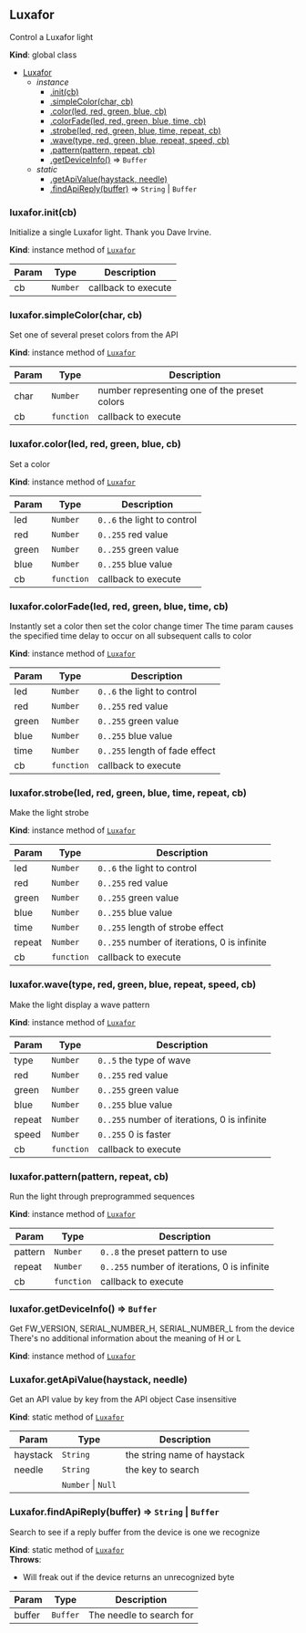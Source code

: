 <a name="Luxafor"></a>

## Luxafor
Control a Luxafor light

**Kind**: global class  

* [Luxafor](#Luxafor)
    * _instance_
        * [.init(cb)](#Luxafor+init)
        * [.simpleColor(char, cb)](#Luxafor+simpleColor)
        * [.color(led, red, green, blue, cb)](#Luxafor+color)
        * [.colorFade(led, red, green, blue, time, cb)](#Luxafor+colorFade)
        * [.strobe(led, red, green, blue, time, repeat, cb)](#Luxafor+strobe)
        * [.wave(type, red, green, blue, repeat, speed, cb)](#Luxafor+wave)
        * [.pattern(pattern, repeat, cb)](#Luxafor+pattern)
        * [.getDeviceInfo()](#Luxafor+getDeviceInfo) ⇒ <code>Buffer</code>
    * _static_
        * [.getApiValue(haystack, needle)](#Luxafor.getApiValue)
        * [.findApiReply(buffer)](#Luxafor.findApiReply) ⇒ <code>String</code> \| <code>Buffer</code>

<a name="Luxafor+init"></a>

### luxafor.init(cb)
Initialize a single Luxafor light.  Thank you Dave Irvine.

**Kind**: instance method of [<code>Luxafor</code>](#Luxafor)  

| Param | Type | Description |
| --- | --- | --- |
| cb | <code>Number</code> | callback to execute |

<a name="Luxafor+simpleColor"></a>

### luxafor.simpleColor(char, cb)
Set one of several preset colors from the API

**Kind**: instance method of [<code>Luxafor</code>](#Luxafor)  

| Param | Type | Description |
| --- | --- | --- |
| char | <code>Number</code> | number representing one of the preset colors |
| cb | <code>function</code> | callback to execute |

<a name="Luxafor+color"></a>

### luxafor.color(led, red, green, blue, cb)
Set a color

**Kind**: instance method of [<code>Luxafor</code>](#Luxafor)  

| Param | Type | Description |
| --- | --- | --- |
| led | <code>Number</code> | `0..6` the light to control |
| red | <code>Number</code> | `0..255` red value |
| green | <code>Number</code> | `0..255` green value |
| blue | <code>Number</code> | `0..255` blue value |
| cb | <code>function</code> | callback to execute |

<a name="Luxafor+colorFade"></a>

### luxafor.colorFade(led, red, green, blue, time, cb)
Instantly set a color then set the color change timer
The time param causes the specified time delay to occur on all subsequent calls to color

**Kind**: instance method of [<code>Luxafor</code>](#Luxafor)  

| Param | Type | Description |
| --- | --- | --- |
| led | <code>Number</code> | `0..6` the light to control |
| red | <code>Number</code> | `0..255` red value |
| green | <code>Number</code> | `0..255` green value |
| blue | <code>Number</code> | `0..255` blue value |
| time | <code>Number</code> | `0..255` length of fade effect |
| cb | <code>function</code> | callback to execute |

<a name="Luxafor+strobe"></a>

### luxafor.strobe(led, red, green, blue, time, repeat, cb)
Make the light strobe

**Kind**: instance method of [<code>Luxafor</code>](#Luxafor)  

| Param | Type | Description |
| --- | --- | --- |
| led | <code>Number</code> | `0..6` the light to control |
| red | <code>Number</code> | `0..255` red value |
| green | <code>Number</code> | `0..255` green value |
| blue | <code>Number</code> | `0..255` blue value |
| time | <code>Number</code> | `0..255` length of strobe effect |
| repeat | <code>Number</code> | `0..255` number of iterations, 0 is infinite |
| cb | <code>function</code> | callback to execute |

<a name="Luxafor+wave"></a>

### luxafor.wave(type, red, green, blue, repeat, speed, cb)
Make the light display a wave pattern

**Kind**: instance method of [<code>Luxafor</code>](#Luxafor)  

| Param | Type | Description |
| --- | --- | --- |
| type | <code>Number</code> | `0..5` the type of wave |
| red | <code>Number</code> | `0..255` red value |
| green | <code>Number</code> | `0..255` green value |
| blue | <code>Number</code> | `0..255` blue value |
| repeat | <code>Number</code> | `0..255` number of iterations, 0 is infinite |
| speed | <code>Number</code> | `0..255` 0 is faster |
| cb | <code>function</code> | callback to execute |

<a name="Luxafor+pattern"></a>

### luxafor.pattern(pattern, repeat, cb)
Run the light through preprogrammed sequences

**Kind**: instance method of [<code>Luxafor</code>](#Luxafor)  

| Param | Type | Description |
| --- | --- | --- |
| pattern | <code>Number</code> | `0..8` the preset pattern to use |
| repeat | <code>Number</code> | `0..255` number of iterations, 0 is infinite |
| cb | <code>function</code> | callback to execute |

<a name="Luxafor+getDeviceInfo"></a>

### luxafor.getDeviceInfo() ⇒ <code>Buffer</code>
Get FW_VERSION, SERIAL_NUMBER_H, SERIAL_NUMBER_L from the device
There's no additional information about the meaning of H or L

**Kind**: instance method of [<code>Luxafor</code>](#Luxafor)  
<a name="Luxafor.getApiValue"></a>

### Luxafor.getApiValue(haystack, needle)
Get an API value by key from the API object
Case insensitive

**Kind**: static method of [<code>Luxafor</code>](#Luxafor)  

| Param | Type | Description |
| --- | --- | --- |
| haystack | <code>String</code> | the string name of haystack |
| needle | <code>String</code> | the key to search |
|  | <code>Number</code> \| <code>Null</code> |  |

<a name="Luxafor.findApiReply"></a>

### Luxafor.findApiReply(buffer) ⇒ <code>String</code> \| <code>Buffer</code>
Search to see if a reply buffer from the device is one we recognize

**Kind**: static method of [<code>Luxafor</code>](#Luxafor)  
**Throws**:

- Will freak out if the device returns an unrecognized byte


| Param | Type | Description |
| --- | --- | --- |
| buffer | <code>Buffer</code> | The needle to search for |

